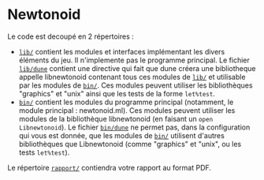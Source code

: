 # Newtonoid

Le code est decoupé en 2 répertoires :

- [`lib/`](./lib/) contient les modules et interfaces implémentant les divers éléments du jeu. Il n'implemente pas le programme principal. Le fichier [`lib/dune`](./lib/dune) contient une directive qui fait que dune créera une bibliotheque appelle libnewtonoid contenant tous ces modules de [`lib/`](./lib/) et utilisable par les modules de [`bin/`](./bin/). Ces modules peuvent utiliser les bibliothèques "graphics" et "unix" ainsi que les tests de la forme `let%test`.
- [`bin/`](./bin/) contient les modules du programme principal (notamment, le module principal : newtonoid.ml). Ces modules peuvent utiliser les modules de la bibliothèque libnewtonoid (en faisant un `open Libnewtonoid`). Le fichier [`bin/dune`](./bin/dune) ne permet pas, dans la configuration qui vous est donnée, que les modules de [`bin/`](./bin/) utilisent d'autres bibliothèques que Libnewtonoid (comme "graphics" et "unix", ou les tests `let%test`).

Le répertoire [`rapport/`](./rapport/) contiendra votre rapport au format PDF.
